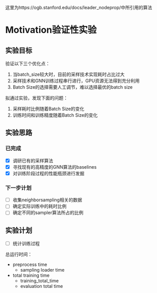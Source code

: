 这里为https://ogb.stanford.edu/docs/leader_nodeprop/中所引用的算法

# Motivation验证性实验

## 实验目标

验证以下三个优化点：
1. 当batch_size较大时，目前的采样技术实现耗时占比过大
2. 采样技术和GNN训练过程串行进行，GPU资源无法得到充分利用
3. Batch Size的选择需要人工调节，难以选择最优的batch size

拟通过实验，发现下面的问题：
1. 采样耗时比例随着Batch Size的变化
2. 训练时间和训练精度随着Batch Size的变化

## 实验思路

### 已完成
- [x] 调研已有的采样算法
- [x] 寻找现有的高精度的GNN算法的baselines
- [x] 对训练阶段过程的性能瓶颈进行发掘

### 下一步计划
- [ ] 收集neighborsampling相关的数据
- [ ] 确定实际训练中的耗时比例
- [ ] 确定不同的sampler算法所占的比例

## 实验计划

- [ ] 统计训练过程

总运行时间：
- preprocess time
    - sampling loader time
- total training time
    - training_total_time
    - evaluation total time